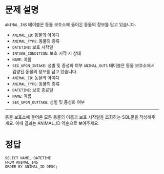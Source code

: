 # 문제 설명
`ANIMAL_INS` 테이블은 동물 보호소에 들어온 동물의 정보를 담고 있습니다.
- `ANIMAL_ID`: 동물의 아이디
- `ANIMAL_TYPE`: 동물의 종류
- `DATETIME`: 보호 시작일
- `INTAKE_CONDITION`: 보호 시작 시 상태
- `NAME`: 이름
- `SEX_UPON_INTAKE`: 성별 및 중성화 여부
`ANIMAL_OUTS` 테이블은 동물 보호소에서 입양된 동물의 정보를 담고 있습니다.
- `ANIMAL_ID`: 동물의 아이디
- `ANIMAL_TYPE`: 동물의 종류
- `DATETIME`: 보호 종료일
- `NAME`: 이름
- `SEX_UPON_OUTTAKE`: 성별 및 중성화 여부
------
동물 보호소에 들어온 모든 동물의 이름과 보호 시작일을 조회하는 
SQL문을 작성해주세요. 이때 결과는 ANIMAL_ID 역순으로 보여주세요. 

# 정답
```
SELECT NAME, DATETIME
FROM ANIMAL_INS
ORDER BY ANIMAL_ID DESC;


